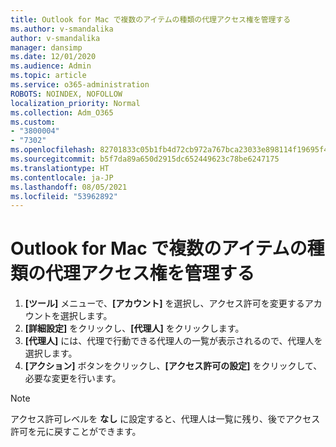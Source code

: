 ```yaml
---
title: Outlook for Mac で複数のアイテムの種類の代理アクセス権を管理する
ms.author: v-smandalika
author: v-smandalika
manager: dansimp
ms.date: 12/01/2020
ms.audience: Admin
ms.topic: article
ms.service: o365-administration
ROBOTS: NOINDEX, NOFOLLOW
localization_priority: Normal
ms.collection: Adm_O365
ms.custom:
- "3800004"
- "7302"
ms.openlocfilehash: 82701833c05b1fb4d72cb972a767bca23033e898114f19695f42a116239c2221
ms.sourcegitcommit: b5f7da89a650d2915dc652449623c78be6247175
ms.translationtype: HT
ms.contentlocale: ja-JP
ms.lasthandoff: 08/05/2021
ms.locfileid: "53962892"
---
```

# <a name="manage-delegate-permissions-for-multiple-item-types-in-outlook-for-mac"></a>Outlook for Mac で複数のアイテムの種類の代理アクセス権を管理する

1. **[ツール]** メニューで、**[アカウント]** を選択し、アクセス許可を変更するアカウントを選択します。
2. **[詳細設定]** をクリックし、**[代理人]** をクリックします。
3. **[代理人]** には、代理で行動できる代理人の一覧が表示されるので、代理人を選択します。
4. **[アクション]** ボタンをクリックし、**[アクセス許可の設定]** をクリックして、必要な変更を行います。

> [!NOTE]
> アクセス許可レベルを **なし** に設定すると、代理人は一覧に残り、後でアクセス許可を元に戻すことができます。
